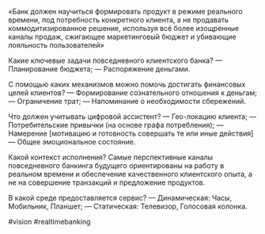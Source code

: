 
«‎Банк должен научиться формировать продукт в режиме реального времени, под потребность конкретного клиента, а не продавать коммодитизированное решение, используя всё более изощренные каналы продаж, сжигающее маркетинговый бюджет и убивающие лояльность пользователей»

Какие ключевые задачи повседневного клиентского банка?
— Планирование бюджета;
— Распоряжение деньгами.

С помощью каких механизмов можно помочь достигать финансовых целей клиентов?
— Формирование сознательного отношения к деньгам;
— Ограничение трат;
— Напоминание о необходимости сбережений.

Что должен учитывать цифровой ассистент?
— Гео-локацию клиента;
— Потребительские привычки (на основе графа потребления);
— Намерение [мотивацию и готовность совершать те или иные действия]
— Общее эмоциональное состояние.

Какой контекст исполнения?
Самые перспективные каналы повседневного банкинга будущего ориентированы на работу в реальном времени и обеспечение качественного клиентского опыта, а не на совершение транзакций и предложение продуктов.

В какой среде предоставляется сервис?
— Динамическая: Часы, Мобильник, Планшет;
— Статическая: Телевизор, Голосовая колонка.

#vision #realtimebanking 